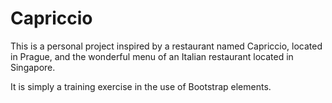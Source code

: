 # Capriccio
This is a personal project inspired by a restaurant named Capriccio, located in Prague, and the wonderful menu of an Italian restaurant located in Singapore.

It is simply a training exercise in the use of Bootstrap elements.  
